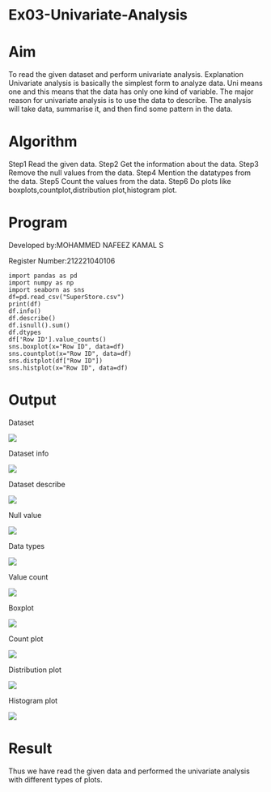 # Ex03-Univariate-Analysis
# Aim
To read the given dataset and perform univariate analysis.
Explanation
Univariate analysis is basically the simplest form to analyze data. Uni means one and this means
that the data has only one kind of variable. The major reason for univariate analysis is to use the
data to describe. The analysis will take data, summarise it, and then find some pattern in the data.
# Algorithm
Step1 Read the given data.
Step2 Get the information about the data.
Step3 Remove the null values from the data.
Step4 Mention the datatypes from the data.
Step5 Count the values from the data.
Step6 Do plots like boxplots,countplot,distribution plot,histogram plot.
# Program
Developed by:MOHAMMED NAFEEZ KAMAL S

Register Number:212221040106

```
import pandas as pd
import numpy as np
import seaborn as sns
df=pd.read_csv("SuperStore.csv")
print(df)
df.info()
df.describe()
df.isnull().sum()
df.dtypes
df['Row ID'].value_counts()
sns.boxplot(x="Row ID", data=df)
sns.countplot(x="Row ID", data=df)
sns.distplot(df["Row ID"])
sns.histplot(x="Row ID", data=df)
```
# Output
Dataset

![](https://github.com/KumaravelIT/Ex03-Univariate-Analysis/blob/main/1.jpg)

Dataset info

![](https://github.com/KumaravelIT/Ex03-Univariate-Analysis/blob/main/2.jpg)



Dataset describe

![](https://github.com/KumaravelIT/Ex03-Univariate-Analysis/blob/main/3.jpg)


Null value

![](https://github.com/KumaravelIT/Ex03-Univariate-Analysis/blob/main/4.jpg)

Data types

![](https://github.com/KumaravelIT/Ex03-Univariate-Analysis/blob/main/5.jpg)

Value count

![](https://github.com/KumaravelIT/Ex03-Univariate-Analysis/blob/main/6.jpg)

Boxplot

![](https://github.com/KumaravelIT/Ex03-Univariate-Analysis/blob/main/7.jpg)

Count plot

![](https://github.com/KumaravelIT/Ex03-Univariate-Analysis/blob/main/8.jpg)

Distribution plot

![](https://github.com/KumaravelIT/Ex03-Univariate-Analysis/blob/main/9.jpg)

Histogram plot

![](https://github.com/KumaravelIT/Ex03-Univariate-Analysis/blob/main/99.jpg)


# Result
Thus we have read the given data and performed the univariate analysis with different types of
plots.
